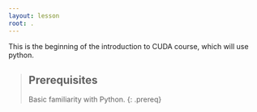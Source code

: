```yaml
---
layout: lesson
root: .
---
```

This is the beginning of the introduction to CUDA course, which will use python.

> ## Prerequisites
>
> Basic familiarity with Python.
{: .prereq}
